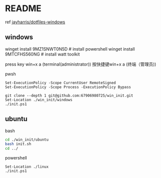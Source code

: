 # README

ref [jayharris/dotfiles-windows](https://github.com/jayharris/dotfiles-windows)

## windows

winget install 9MZ1SNWT0N5D # install powershell
winget install 9MTCFHS560NG # install watt toolkit

press key win+x a (terminal(administrator)) 按快捷键win+x a (终端（管理员))

pwsh

``` pwsh
Set-ExecutionPolicy -Scope CurrentUser RemoteSigned
Set-ExecutionPolicy -Scope Process -ExecutionPolicy Bypass

git clone --depth 1 git@github.com:67906980725/win_init.git
Set-Location ./win_init/windows
./init.ps1
```

## ubuntu

bash

``` bash
cd ./win_init/ubuntu
bash init.sh
cd ../
```

powershell

``` pwsh
Set-Location ./linux
./init.ps1
```
